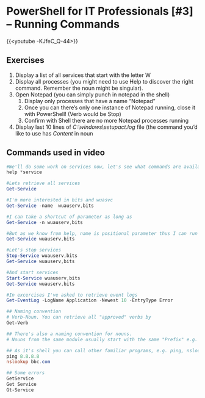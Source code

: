 # PowerShell for IT Professionals [#3] – Running Commands

{{<youtube -KJfeC_Q-44>}}

## Exercises

  1. Display a list of all services that start with the letter W
  2. Display all processes (you might need to use Help to discover the right command. Remember the noun might be singular).
  3. Open Notepad (you can simply punch in notepad in the shell)
      1. Display only processes that have a name &#8220;Notepad&#8221;
      2. Once you can there&#8217;s only one instance of Notepad running, close it with PowerShell! (Verb would be Stop)
      3. Confirm with Shell there are no more Notepad processes running
  4. Display last 10 lines of _C:\windows\setupact.log_ file (the command you&#8217;d like to use has _Content_ in noun

## Commands used in video

```powershell
#We'll do some work on services now, let's see what commands are available
help *service

#Lets retrieve all services
Get-Service

#I'm more interested in bits and wuasvc
Get-Service -name  wuauserv,bits

#I can take a shortcut of parameter as long as 
Get-Service -n wuauserv,bits

#But as we know from help, name is positional parameter thus I can run same command as...
Get-Service wuauserv,bits

#Let's stop services
Stop-Service wuauserv,bits
Get-Service wuauserv,bits

#And start services
Start-Service wuauserv,bits
Get-Service wuauserv,bits

#In excercises I've asked to retrieve event logs
Get-EventLog -LogName Application -Newest 10 -EntryType Error

## Naming convention
# Verb-Noun. You can retrieve all "approved" verbs by
Get-Verb

## There's also a naming convention for nouns.
# Nouns from the same module usually start with the same "Prefix" e.g. Active Directory cmdlets start with AD

## As it's shell you can call other familiar programs, e.g. ping, nslookup etc
ping 8.8.8.8
nslookup bbc.com

## Some errors
GetService
Get Service
Gt-Service
```

